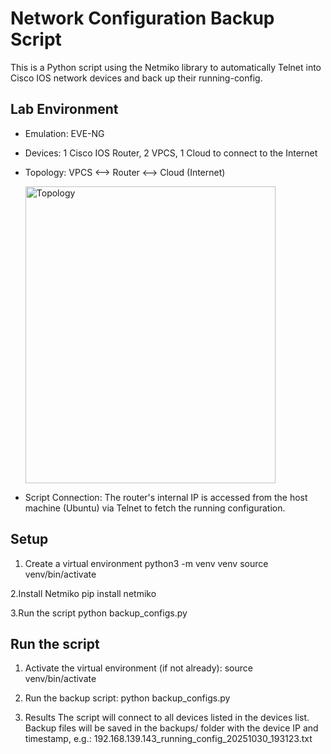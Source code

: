 # Network Configuration Backup Script

This is a Python script using the Netmiko library to automatically Telnet into Cisco IOS network devices and back up their running-config.

## Lab Environment

- Emulation: EVE-NG
- Devices: 1 Cisco IOS Router, 2 VPCS, 1 Cloud to connect to the Internet
- Topology: VPCS <--> Router <--> Cloud (Internet)

  <img width="400" height="475" alt="Topology" src="https://github.com/user-attachments/assets/d98d0a62-6cdd-48c7-bd41-a1a949502a54" />

- Script Connection: The router's internal IP is accessed from the host machine (Ubuntu) via Telnet to fetch the running configuration.

## Setup

1. Create a virtual environment
python3 -m venv venv
source venv/bin/activate

2.Install Netmiko
pip install netmiko

3.Run the script
python backup_configs.py

## Run the script

1. Activate the virtual environment (if not already):
source venv/bin/activate

2. Run the backup script:
python backup_configs.py

3. Results
The script will connect to all devices listed in the devices list.
Backup files will be saved in the backups/ folder with the device IP and timestamp, e.g.: 192.168.139.143_running_config_20251030_193123.txt

